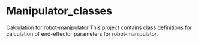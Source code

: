 # Manipulator_classes
Calculation for robot-manipulator
This project contains class definitions for calculation of end-effector parameters for robot-manipulator.
